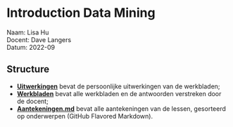 # Introduction Data Mining
Naam: Lisa Hu <br>
Docent: Dave Langers <br>
Datum: 2022-09

## Structure
+ **[Uitwerkingen](Uitwerkingen)** bevat de persoonlijke uitwerkingen van de werkbladen;
+ **[Werkbladen](Werkbladen)** bevat alle werkbladen en de antwoorden verstreken door de docent;
+ **[Aantekeningen.md](Aantekeningen.md)** bevat alle aantekeningen van de lessen, gesorteerd op onderwerpen (GitHub Flavored Markdown).
